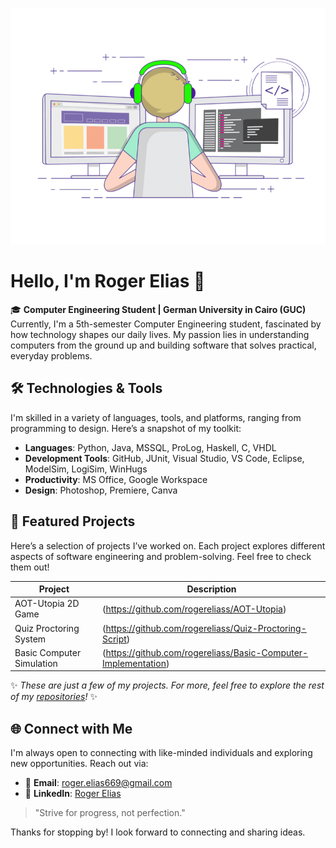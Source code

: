 <p align="center">
  <img src="https://github.com/rogereliass/rogereliass/blob/main/Github%20Img.gif" alt="Welcome to My GitHub Profile" width="600">
</p>

# Hello, I'm Roger Elias 👋

🎓 **Computer Engineering Student | German University in Cairo (GUC)**  
Currently, I'm a 5th-semester Computer Engineering student, fascinated by how technology shapes our daily lives. My passion lies in understanding computers from the ground up and building software that solves practical, everyday problems.

## 🛠️ Technologies & Tools
I'm skilled in a variety of languages, tools, and platforms, ranging from programming to design. Here’s a snapshot of my toolkit:

- **Languages**: Python, Java, MSSQL, ProLog, Haskell, C, VHDL
- **Development Tools**: GitHub, JUnit, Visual Studio, VS Code, Eclipse, ModelSim, LogiSim, WinHugs
- **Productivity**: MS Office, Google Workspace
- **Design**: Photoshop, Premiere, Canva

## 📂 Featured Projects
Here’s a selection of projects I’ve worked on. Each project explores different aspects of software engineering and problem-solving. Feel free to check them out!

| Project | Description |
| ------- | ----------- |
| AOT-Utopia 2D Game | (https://github.com/rogereliass/AOT-Utopia) |
| Quiz Proctoring System | (https://github.com/rogereliass/Quiz-Proctoring-Script) |
| Basic Computer Simulation | (https://github.com/rogereliass/Basic-Computer-Implementation) |

✨ *These are just a few of my projects. For more, feel free to explore the rest of my [repositories](https://github.com/rogereliass?tab=repositories)!* ✨


## 🌐 Connect with Me
I'm always open to connecting with like-minded individuals and exploring new opportunities. Reach out via:

- 📧 **Email**: roger.elias669@gmail.com
- 💼 **LinkedIn**: [Roger Elias](https://www.linkedin.com/in/roger-elias-43a21023a/)

> "Strive for progress, not perfection."

Thanks for stopping by! I look forward to connecting and sharing ideas.
